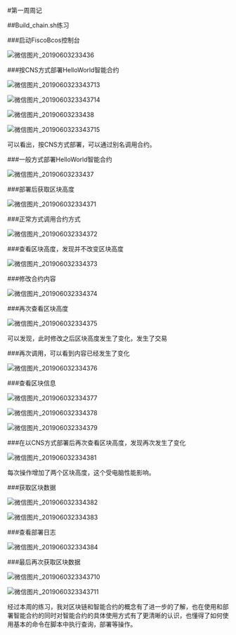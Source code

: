 #第一周周记

##Build_chain.sh练习

###启动FiscoBcos控制台

![微信图片_20190603233436](C:\Users\hym\Desktop\工作\软件工程\企业实训\微信图片_20190603233436.png)

###按CNS方式部署HelloWorld智能合约

![微信图片_2019060323343713](C:\Users\hym\Desktop\工作\软件工程\企业实训\微信图片_2019060323343713.png)

![微信图片_2019060323343714](C:\Users\hym\Desktop\工作\软件工程\企业实训\微信图片_2019060323343714.png)

![微信图片_20190603233438](C:\Users\hym\Desktop\工作\软件工程\企业实训\微信图片_20190603233438.png)

![微信图片_2019060323343715](C:\Users\hym\Desktop\工作\软件工程\企业实训\微信图片_2019060323343715.png)

可以看出，按CNS方式部署，可以通过别名调用合约。

###一般方式部署HelloWorld智能合约

![微信图片_20190603233437](C:\Users\hym\Desktop\工作\软件工程\企业实训\微信图片_20190603233437.png)

###部署后获取区块高度

![微信图片_201906032334371](C:\Users\hym\Desktop\工作\软件工程\企业实训\微信图片_201906032334371.png)

###正常方式调用合约方式

![微信图片_201906032334372](C:\Users\hym\Desktop\工作\软件工程\企业实训\微信图片_201906032334372.png)

###查看区块高度，发现并不改变区块高度

![微信图片_201906032334373](C:\Users\hym\Desktop\工作\软件工程\企业实训\微信图片_201906032334373.png)

###修改合约内容

![微信图片_201906032334374](C:\Users\hym\Desktop\工作\软件工程\企业实训\微信图片_201906032334374.png)

###再次查看区块高度

![微信图片_201906032334375](C:\Users\hym\Desktop\工作\软件工程\企业实训\微信图片_201906032334375.png)

可以发现，此时修改之后区块高度发生了变化，发生了交易

###再次调用，可以看到内容已经发生了变化

![微信图片_201906032334376](C:\Users\hym\Desktop\工作\软件工程\企业实训\微信图片_201906032334376.png)

###查看区块信息

![微信图片_201906032334377](C:\Users\hym\Desktop\工作\软件工程\企业实训\微信图片_201906032334377.png)

![微信图片_201906032334378](C:\Users\hym\Desktop\工作\软件工程\企业实训\微信图片_201906032334378.png)

![微信图片_201906032334379](C:\Users\hym\Desktop\工作\软件工程\企业实训\微信图片_201906032334379.png)

###在以CNS方式部署后再次查看区块高度，发现再次发生了变化

![微信图片_201906032334381](C:\Users\hym\Desktop\工作\软件工程\企业实训\微信图片_201906032334381.png)

每次操作增加了两个区块高度，这个受电脑性能影响。

###获取区块数据

![微信图片_201906032334382](C:\Users\hym\Desktop\工作\软件工程\企业实训\微信图片_201906032334382.png)

![微信图片_201906032334383](C:\Users\hym\Desktop\工作\软件工程\企业实训\微信图片_201906032334383.png)

###查看部署日志

![微信图片_201906032334384](C:\Users\hym\Desktop\工作\软件工程\企业实训\微信图片_201906032334384.png)

###最后再次获取区块数据

![微信图片_2019060323343710](C:\Users\hym\Desktop\工作\软件工程\企业实训\微信图片_2019060323343710.png)

![微信图片_2019060323343711](C:\Users\hym\Desktop\工作\软件工程\企业实训\微信图片_2019060323343711.png)



经过本周的练习，我对区块链和智能合约的概念有了进一步的了解，也在使用和部署智能合约的同时对智能合约的具体使用方式有了更清晰的认识，也懂得了如何使用基本的命令在脚本中执行查询，部署等操作。